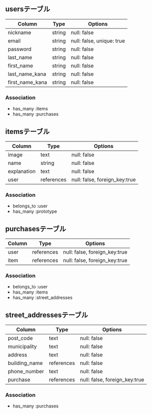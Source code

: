 ## usersテーブル

| Column          | Type       | Options                        |
| --------------- | ---------- | ------------------------------ |
| nickname        | string     | null: false                    |
| email           | string     | null: false, unique: true      |
| password        | string     | null: false                    |
| last_name       | string     | null: false                    |
| first_name      | string     | null: false                    |
| last_name_kana  | string     | null: false                    |
| first_name_kana | string     | null: false                    |


### Association

- has_many :items
- has_many :purchases




## itemsテーブル

| Column               | Type       | Options                        |
| -------------------- | ---------- | ------------------------------ |
| image                | text       | null: false                    |
| name                 | string     | null: false                    |
| explanation          | text       | null: false                    |
| user                 | references | null: false, foreign_key:true  |


### Association

- belongs_to :user
- has_many :prototype



## purchasesテーブル

| Column               | Type       | Options                        |
| -------------------- | ---------- | ------------------------------ |
| user                 | references | null: false, foreign_key:true  |
| item                 | references | null: false, foreign_key:true  |


### Association

- belongs_to :user
- has_many :items
- has_many :street_addresses


## street_addressesテーブル

| Column         | Type       | Options                        |
| -------------- | ---------- | ------------------------------ |
| post_code      | text       | null: false                    |
| municipality   | text       | null: false                    |
| address        | text       | null: false                    |
| building_name  | references | null: false                    |
| phone_number   | text       | null: false                    |
| purchase       | references | null: false, foreign_key:true  |


### Association

- has_many :purchases